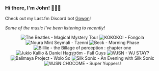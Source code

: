 ### Hi there, I'm John! 🏄🏻‍♂️

Check out my Last.fm Discord bot [Gowon](http://gowon.ca)!

_Some of the music I've been listening to recently!_


<!-- lastfm -->
<p align="center"><img src="https://lastfm.freetls.fastly.net/i/u/64s/3947ccc7613d4555ad120bf8b5c68e59.png" title="The Beatles - Magical Mystery Tour"> <img src="https://lastfm.freetls.fastly.net/i/u/64s/becaafe8e0159e06a415db977e046fde.jpg" title="KOKOKO! - Fongola"> <img src="https://lastfm.freetls.fastly.net/i/u/64s/2dd2509f246644a3c4edd2139f0f370b.png" title="Noura Mint Seymali - Tzenni"> <img src="https://lastfm.freetls.fastly.net/i/u/64s/e0290094e4724439c43248c1dd225c68.png" title="Beck - Morning Phase"> <img src="https://lastfm.freetls.fastly.net/i/u/64s/08db132f06ee21b4976a29c8e5a9d2e1.jpg" title="Billlie - the Billage of perception : chapter one"> <img src="https://lastfm.freetls.fastly.net/i/u/64s/2a538d064c5a0719900754ec094ee2c2.jpg" title="Jukio Kallio & Daniel Hagström - Fall Guys"> <img src="https://lastfm.freetls.fastly.net/i/u/64s/9262a9a00eecff0ad8fb1688c6a6d7b2.png" title="WJSN - WJ STAY?"> <img src="https://lastfm.freetls.fastly.net/i/u/64s/977e994714d3f35821c0c4321db05aec.jpg" title="Balimaya Project - Wolo So"> <img src="https://lastfm.freetls.fastly.net/i/u/64s/73abc3e36ed5993f26707eba5d4c6528.jpg" title="Silk Sonic - An Evening with Silk Sonic"> <img src="https://lastfm.freetls.fastly.net/i/u/64s/410a74fbd2a439b6f63dafa2576ef026.jpg" title="WJSN CHOCOME - Super Yuppers!"> </p>
